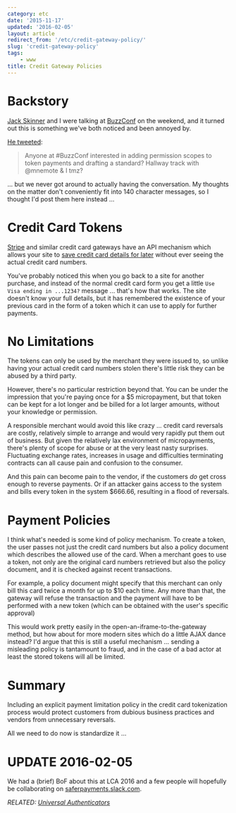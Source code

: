 ```yaml
---
category: etc
date: '2015-11-17'
updated: '2016-02-05'
layout: article
redirect_from: '/etc/credit-gateway-policy/'
slug: 'credit-gateway-policy'
tags:
    - www
title: Credit Gateway Policies
---
```


Backstory
=========

[Jack Skinner](https://developerjack.com/) and I were talking at
[BuzzConf](https://buzzconf.io) on the weekend, and it turned out this
is something we've both noticed and been annoyed by.

[He
tweeted](https://twitter.com/developerjack/status/665372154968477697):

> Anyone at \#BuzzConf interested in adding permission scopes to token
> payments and drafting a standard? Hallway track with @mnemote & I tmz?

... but we never got around to actually having the conversation. My
thoughts on the matter don't conveniently fit into 140 character
messages, so I thought I'd post them here instead ...

Credit Card Tokens
==================

[Stripe](https://stripe.com/) and similar credit card gateways have an
API mechanism which allows your site to [save credit card details for
later](https://stripe.com/docs/tutorials/charges#saving-credit-card-details-for-later)
without ever seeing the actual credit card numbers.

You've probably noticed this when you go back to a site for another
purchase, and instead of the normal credit card form you get a little
`Use Visa ending in ...1234?` message ... that's how that works. The
site doesn't know your full details, but it has remembered the existence
of your previous card in the form of a token which it can use to apply
for further payments.

No Limitations
==============

The tokens can only be used by the merchant they were issued to, so
unlike having your actual credit card numbers stolen there's little risk
they can be abused by a third party.

However, there's no particular restriction beyond that. You can be under
the impression that you're paying once for a \$5 micropayment, but that
token can be kept for a lot longer and be billed for a lot larger
amounts, without your knowledge or permission.

A responsible merchant would avoid this like crazy ... credit card
reversals are costly, relatively simple to arrange and would very
rapidly put them out of business. But given the relatively lax
environment of micropayments, there's plenty of scope for abuse or at
the very least nasty surprises. Fluctuating exchange rates, increases in
usage and difficulties terminating contracts can all cause pain and
confusion to the consumer.

And this pain can become pain to the vendor, if the customers *do* get
cross enough to reverse payments. Or if an attacker gains access to the
system and bills every token in the system \$666.66, resulting in a
flood of reversals.

Payment Policies
================

I think what's needed is some kind of policy mechanism. To create a
token, the user passes not just the credit card numbers but also a
policy document which describes the allowed use of the card. When a
merchant goes to use a token, not only are the original card numbers
retrieved but also the policy document, and it is checked against recent
transactions.

For example, a policy document might specify that this merchant can only
bill this card twice a month for up to \$10 each time. Any more than
that, the gateway will refuse the transaction and the payment will have
to be performed with a new token (which can be obtained with the user's
specific approval)

This would work pretty easily in the open-an-iframe-to-the-gateway
method, but how about for more modern sites which do a little AJAX dance
instead? I'd argue that this is still a useful mechanism ... sending a
misleading policy is tantamount to fraud, and in the case of a bad actor
at least the stored tokens will all be limited.

Summary
=======

Including an explicit payment limitation policy in the credit card
tokenization process would protect customers from dubious business
practices and vendors from unnecessary reversals.

All we need to do now is standardize it ...

UPDATE 2016-02-05
=================

We had a (brief) BoF about this at LCA 2016 and a few people will
hopefully be collaborating on
[saferpayments.slack.com](https://saferpayments.slack.com/).

*RELATED: [Universal Authenticators](../universal-authenticator/)*
